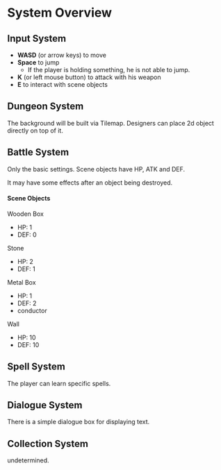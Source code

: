 # System Overview

## Input System

+ **WASD** (or arrow keys) to move
+ **Space** to jump
  + If the player is holding something, he is not able to jump.
+ **K** (or left mouse button) to attack with his weapon
+ **E** to interact with scene objects



## Dungeon System

The background will be built via Tilemap. Designers can place 2d object directly on top of it.



## Battle System

Only the basic settings. Scene objects have HP, ATK and DEF.

It may have some effects after an object being destroyed.

#### Scene Objects

Wooden Box

+ HP: 1
+ DEF: 0

Stone

+ HP: 2
+ DEF: 1

Metal Box

+ HP: 1
+ DEF: 2
+ conductor

Wall

+ HP: 10
+ DEF: 10

## Spell System

The player can learn specific spells.



## Dialogue System

There is a simple dialogue box for displaying text.



## Collection System

undetermined.




